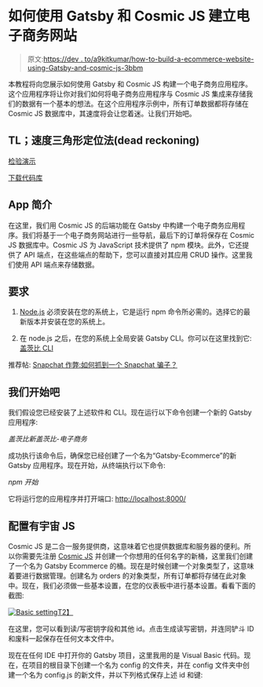 # 如何使用 Gatsby 和 Cosmic JS 建立电子商务网站

> 原文:[https://dev . to/a9kitkumar/how-to-build-a-ecommerce-website-using-Gatsby-and-cosmic-js-3bbm](https://dev.to/a9kitkumar/how-to-build-an-ecommerce-website-using-gatsby-and-cosmic-js-3bbm)

本教程将向您展示如何使用 Gatsby 和 Cosmic JS 构建一个电子商务应用程序。这个应用程序将让你对我们如何将电子商务应用程序与 Cosmic JS 集成来存储我们的数据有一个基本的想法。在这个应用程序示例中，所有订单数据都将存储在 Cosmic JS 数据库中，其速度将会让您着迷。让我们开始吧。

## TL；速度三角形定位法(dead reckoning)

[检验演示](https://cosmicjs.com/apps/gatsby-ecommerce-website)

[下载代码库](https://github.com/a9kitkumar/Gatsby-Ecommerce)

## App 简介

在这里，我们用 Cosmic JS 的后端功能在 Gatsby 中构建一个电子商务应用程序。我们将基于一个电子商务网站进行一些导航，最后下的订单将保存在 Cosmic JS 数据库中。Cosmic JS 为 JavaScript 技术提供了 npm 模块。此外，它还提供了 API 端点，在这些端点的帮助下，您可以直接对其应用 CRUD 操作。这里我们使用 API 端点来存储数据。

## [](#requirements)要求

1.  [Node.js](https://nodejs.org/en/) 必须安装在您的系统上，它是运行 npm 命令所必需的。选择它的最新版本并安装在您的系统上。

2.  在 node.js 之后，在您的系统上全局安装 Gatsby CLI。你可以在这里找到它:[盖茨比 CLI](https://www.gatsbyjs.org/docs/gatsby-cli/)

推荐帖: [Snapchat 作弊:如何抓到一个 Snapchat 骗子？](https://mytechmarvel.com/snapchat-cheating-how-to-know-if-your-partner-is-cheating/)

## [](#lets-get-started)我们开始吧

我们假设您已经安装了上述软件和 CLI。现在运行以下命令创建一个新的 Gatsby 应用程序:

*盖茨比新盖茨比-电子商务*

成功执行该命令后，确保您已经创建了一个名为“Gatsby-Ecommerce”的新 Gatsby 应用程序。现在开始，从终端执行以下命令:

*npm 开始*

它将运行您的应用程序并打开端口: [http://localhost:8000/](http://localhost:8000/)

## [](#configuration-with-cosmic-js)配置有宇宙 JS

Cosmic JS 是二合一服务提供商，这意味着它也提供数据库和服务器的便利。所以你需要先注册 [Cosmic JS](https://cosmicjs.com/) 并创建一个你想用的任何名字的新桶，这里我们创建了一个名为 Gatsby Ecommerce 的桶。现在是时候创建一个对象类型了，这意味着要进行数据管理。创建名为 orders 的对象类型，所有订单都将存储在此对象中。现在，我们必须做一些基本设置，在您的仪表板中进行基本设置。看看下面的截图:

[![Basic setting](../Images/d29e6565bf0b0c6b01c999b091e84c1b.png)T2】](https://res.cloudinary.com/practicaldev/image/fetch/s--3bG8FOlR--/c_limit%2Cf_auto%2Cfl_progressive%2Cq_auto%2Cw_880/https://cosmic-s3.imgix.net/379480e0-6c30-11e9-ac17-d1d41ed61c71-67fc1480-6ab1-11e9-8e11-73687f4b8132-basic-setting.png)

在这里，您可以看到读/写密钥字段和其他 id。点击生成读写密钥，并连同铲斗 ID 和废料一起保存在任何文本文件中。

现在在任何 IDE 中打开你的 Gatsby 项目，这里我用的是 Visual Basic 代码。现在，在项目的根目录下创建一个名为 config 的文件夹，并在 config 文件夹中创建一个名为 config.js 的新文件，并以下列格式保存上述 id 和键: